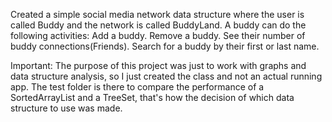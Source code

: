 Created a simple social media network data structure where the user is called Buddy and the network is called BuddyLand.
A buddy can do the following activities:
  Add a buddy.
  Remove a buddy.
  See their number of buddy connections(Friends).
  Search for a buddy by their first or last name.


Important: 
The purpose of this project was just to work with graphs and data structure analysis, so I just created the class and not an actual running app.
The test folder is there to compare the performance of a SortedArrayList and a TreeSet, that's how the decision of which data structure to use was made.
